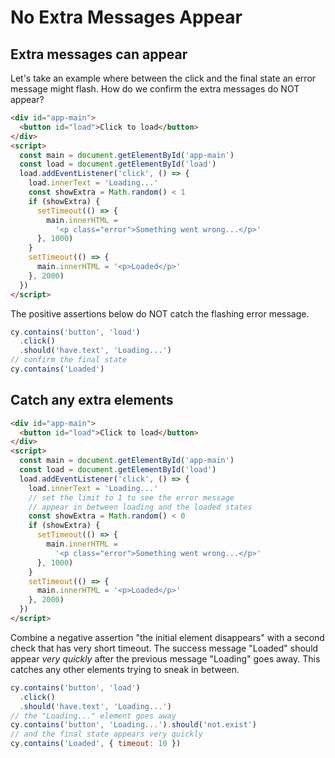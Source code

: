 # No Extra Messages Appear

## Extra messages can appear

<!-- fiddle Extra messages can appear -->

Let's take an example where between the click and the final state an error message might flash. How do we confirm the extra messages do NOT appear?

```html hide
<div id="app-main">
  <button id="load">Click to load</button>
</div>
<script>
  const main = document.getElementById('app-main')
  const load = document.getElementById('load')
  load.addEventListener('click', () => {
    load.innerText = 'Loading...'
    const showExtra = Math.random() < 1
    if (showExtra) {
      setTimeout(() => {
        main.innerHTML =
          '<p class="error">Something went wrong...</p>'
      }, 1000)
    }
    setTimeout(() => {
      main.innerHTML = '<p>Loaded</p>'
    }, 2000)
  })
</script>
```

The positive assertions below do NOT catch the flashing error message.

```js
cy.contains('button', 'load')
  .click()
  .should('have.text', 'Loading...')
// confirm the final state
cy.contains('Loaded')
```

<!-- fiddle-end -->

## Catch any extra elements

<!-- fiddle Use short timeout to catch any extra elements -->

```html hide
<div id="app-main">
  <button id="load">Click to load</button>
</div>
<script>
  const main = document.getElementById('app-main')
  const load = document.getElementById('load')
  load.addEventListener('click', () => {
    load.innerText = 'Loading...'
    // set the limit to 1 to see the error message
    // appear in between loading and the loaded states
    const showExtra = Math.random() < 0
    if (showExtra) {
      setTimeout(() => {
        main.innerHTML =
          '<p class="error">Something went wrong...</p>'
      }, 1000)
    }
    setTimeout(() => {
      main.innerHTML = '<p>Loaded</p>'
    }, 2000)
  })
</script>
```

Combine a negative assertion "the initial element disappears" with a second check that has very short timeout. The success message "Loaded" should appear _very quickly_ after the previous message "Loading" goes away. This catches any other elements trying to sneak in between.

```js
cy.contains('button', 'load')
  .click()
  .should('have.text', 'Loading...')
// the "Loading..." element goes away
cy.contains('button', 'Loading...').should('not.exist')
// and the final state appears very quickly
cy.contains('Loaded', { timeout: 10 })
```

<!-- fiddle-end -->

